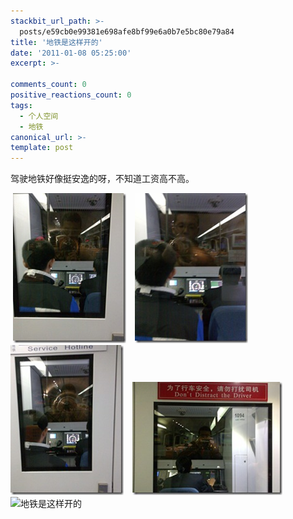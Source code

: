 ```yaml
---
stackbit_url_path: >-
  posts/e59cb0e99381e698afe8bf99e6a0b7e5bc80e79a84
title: '地铁是这样开的'
date: '2011-01-08 05:25:00'
excerpt: >-
  
comments_count: 0
positive_reactions_count: 0
tags: 
  - 个人空间
  - 地铁
canonical_url: >-
template: post
---
```

<p>驾驶地铁好像挺安逸的呀，不知道工资高不高。</p>  <p>&#160;<a href="https://raw.githubusercontent.com/Jeff-Tian/blogengine.net/master/Source/BlogEngine/BlogEngine.NET/App_Data/files/image_106.png"><img style="background-image: none; border-bottom: 0px; border-left: 0px; margin: 0px 10px 0px 0px; padding-left: 0px; padding-right: 0px; display: inline; border-top: 0px; border-right: 0px; padding-top: 0px" title="地铁是这样开的" border="0" alt="地铁是这样开的" src="https://raw.githubusercontent.com/Jeff-Tian/blogengine.net/master/Source/BlogEngine/BlogEngine.NET/App_Data/files/image_thumb_102.png" width="181" height="240" /></a> <a href="https://raw.githubusercontent.com/Jeff-Tian/blogengine.net/master/Source/BlogEngine/BlogEngine.NET/App_Data/files/image_107.png"><img style="background-image: none; border-bottom: 0px; border-left: 0px; margin: 0px 10px 0px 0px; padding-left: 0px; padding-right: 0px; display: inline; border-top: 0px; border-right: 0px; padding-top: 0px" title="地铁是这样开的" border="0" alt="地铁是这样开的" src="https://raw.githubusercontent.com/Jeff-Tian/blogengine.net/master/Source/BlogEngine/BlogEngine.NET/App_Data/files/image_thumb_103.png" width="181" height="240" /></a> <a href="https://raw.githubusercontent.com/Jeff-Tian/blogengine.net/master/Source/BlogEngine/BlogEngine.NET/App_Data/files/image_108.png"><img style="background-image: none; border-bottom: 0px; border-left: 0px; margin: 0px 10px 0px 0px; padding-left: 0px; padding-right: 0px; display: inline; border-top: 0px; border-right: 0px; padding-top: 0px" title="地铁是这样开的" border="0" alt="地铁是这样开的" src="https://raw.githubusercontent.com/Jeff-Tian/blogengine.net/master/Source/BlogEngine/BlogEngine.NET/App_Data/files/image_thumb_104.png" width="181" height="240" /></a> <a href="https://raw.githubusercontent.com/Jeff-Tian/blogengine.net/master/Source/BlogEngine/BlogEngine.NET/App_Data/files/image_109.png"><img style="background-image: none; border-bottom: 0px; border-left: 0px; margin: 0px 10px 0px 0px; padding-left: 0px; padding-right: 0px; display: inline; border-top: 0px; border-right: 0px; padding-top: 0px" title="地铁是这样开的" border="0" alt="地铁是这样开的" src="https://raw.githubusercontent.com/Jeff-Tian/blogengine.net/master/Source/BlogEngine/BlogEngine.NET/App_Data/files/image_thumb_105.png" width="240" height="181" /></a> <img style="background-image: none; border-bottom: 0px; border-left: 0px; margin: 0px 10px 0px 0px; padding-left: 0px; padding-right: 0px; border-top: 0px; border-right: 0px; padding-top: 0px" title="地铁是这样开的" border="0" alt="地铁是这样开的" src="http://www.myfootprints.cn/image.axd?picture=201012171716_thumb.jpg" /></p>